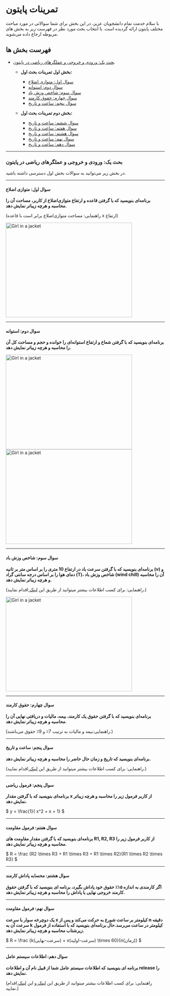 # تمرینات پایتون
با سلام خدمت تمام دانشجویان عزیز، در این بخش برای شما سوالاتی در مورد مباحث مختلف پایتون ارائه گردیده است.
با انتخاب بحث مورد نظر در فهرست زیر به بخش های مربوطه ارجاع داده می‌شوید.

## فهرست بخش ها
* <a href='#part_one'>بحث یک: ورودی و خروجی و عملگرهای ریاضی در پایتون </a>
  
  * __بخش اول تمرینات بحث اول:__

    * <a href='#part_one_1'>سوال اول: متوازی اضلاع </a>
    * <a href='#part_one_2'>سوال دوم: استوانه </a>
    * <a href='#part_one_3'>سوال سوم: شاخص وزش باد </a>
    * <a href='#part_one_4'> سوال چهارم: حقوق کارمند </a>
    * <a href='#part_one_5'>سوال پنجم: ساعت و تاریخ </a>
  
  * __بخش دوم تمرینات بحث اول:__

    * <a href='#part_one_6'>سوال ششم: ساعت و تاریخ </a>
    * <a href='#part_one_7'>سوال هفتم: ساعت و تاریخ </a>
    * <a href='#part_one_8'>سوال هشتم: ساعت و تاریخ </a>
    * <a href='#part_one_9'>سوال نهم: ساعت و تاریخ </a>
    * <a href='#part_one_10'>سوال دهم: ساعت و تاریخ </a>
---

<h3 id='part_one'>بحث یک: ورودی و خروجی و عملگرهای ریاضی در پایتون </h3>

در بخش زیر می‌توانید به سوالات بخش اول دسترسی داشته باشید.

---

<h4 id='part_one_1'>سوال اول: متوازی اضلاع </h4>

__برنامه‌ای بنویسید که با گرفتن قاعده و ارتفاع متوازی‌اضلاع از کاربر، مساحت آن را محاسبه و هرچه زیباتر نمایش دهد.__

(راهنمایی: مساحت متوازی‌اضلاع برابر است با قاعده x ارتفاع)


 <img src="https://bartaramouz.ir/wp-content/uploads/2023/02/%D9%85%D8%B3%D8%A6%D9%84%D9%87-%D9%85%D8%B3%D8%A7%D8%AD%D8%AA-%D9%85%D8%AA%D9%88%D8%A7%D8%B2%DB%8C-%D8%A7%D9%84%D8%A7%D8%B6%D9%84%D8%A7%D8%B9-%D8%A8%D8%B1%D8%AA%D8%B1-%D8%A2%D9%85%D9%88%D8%B2.png" alt="Girl in a jacket" width="400" height="300"> 

---

 <h4 id='part_one_2'>سوال دوم: استوانه </h4>

__برنامه‌ای بنویسید که با گرفتن شعاع و ارتفاع استوانه‌ای را خوانده و حجم و مساحت کل آن را محاسبه و هرچه زیباتر نمایش دهد.__

 <img src="https://rayad.org/wp-content/uploads/2020/07/7-min-7.jpg" alt="Girl in a jacket" width="400" height="300"> <img src="https://rayad.org/wp-content/uploads/2020/07/%D8%AA%D8%B5%D9%88%DB%8C%D8%B1-%D8%B4%D8%A7%D8%AE%D8%B5-%D8%A7%D8%B3%D8%AA%D9%88%D8%A7%D9%86%D9%87-min1.jpg" alt="Girl in a jacket" width="400" height="300"> 

---

 <h4 id='part_one_3'>سوال سوم: شاخص وزش باد </h4>

__برنامه‌ای بنویسید که با گرفتن سرعت باد در ارتفاع 10 متری را بر اساس متر بر ثانیه (v) و دمای هوا را بر اساس درجه سانتی گراد (T)، شاخص وزش باد (wind chill) آن را محاسبه و هرچه زیباتر نمایش دهد.__

(راهنمایی: برای کسب اطلاعات بیشتر میتوانید از طریق این <a href='https://climatology.ir/?p=10244'> لینک </a> اقدام نمایید.)

<img src="http://climatology.ir/wp-content/uploads/2014/11/wind-child1.jpg" alt="Girl in a jacket" width="400" height="300">

---


 <h4 id='part_one_4'>سوال چهارم: حقوق کارمند </h4>

__برنامه‌ای بنویسید که با گرفتن حقوق یک کارمند، بیمه، مالیات و دریافتی نهایی آن را محاسبه و هرچه زیباتر نمایش دهد.__

(راهنمایی:بیمه و مالیات به ترتیب 7٪ و 9٪ حقوق می‌باشند.)



---


 <h4 id='part_one_5'>سوال پنجم: ساعت و تاریخ </h4>

__برنامه‌ای بنویسید که تاریخ و زمان حال حاضر را محاسبه و هرچه زیباتر نمایش دهد.__

(راهنمایی: برای کسب اطلاعات بیشتر میتوانید از طریق این <a href='https://www.w3schools.com/python/python_datetime.asp'> لینک </a> اقدام نمایید.)

---


 <h4 id='part_one_6'>سوال پنجم: فرمول ریاضی </h4>

__برنامه‌ای بنویسید که با گرفتن مقدار x از کاربر فرمول زیر را  محاسبه و هرچه زیباتر نمایش دهد.__

$` y = \frac{1}{ x^2 + x + 1} `$

---


 <h4 id='part_one_7'>سوال هفتم: فرمول مقاومت </h4>

__برنامه‌ای بنویسید که با گرفتن مقدار مقاومت های R1, R2, R3 از کاربر فرمول زیر را  محاسبه و هرچه زیباتر نمایش دهد.__

$` R = \frac {R2 \times R3 + R1 \times R3 + R1 \times R2}{R1 \times R2 \times R3} `$

---


 <h4 id='part_one_8'>سوال هشتم: محسابه پاداش کارمند </h4>

__اگر کارمندی به اندازه ۱۵٪ حقوق خود پاداش بگیرد، برنامه ای بنویسید که با گرفتن حقوق کارمند خروجی نهایی با پاداش را  محاسبه و هرچه زیباتر نمایش دهد.__

---


 <h4 id='part_one_9'>سوال نهم: فرمول مقاومت </h4>

__یک دوچرخه سوار با سرعت x کیلومتر بر ساعت شورع به حرکت می‌کند و پس از n دقیقه سرعت آن به k کیلومتر در ساعت می‌رسد.حال برنامه‌ای بنویسید که با استفاده از فرمول زیرشتاب محاسبه و هرچه زیباتر نمایش دهد.__

$` R = \frac {k(سرعت-نهایی) + x(سرعت-اولیه) \times 60}{n(زمان)} `$

---


 <h4 id='part_one_10'>سوال دهم: اطلاعات سیستم عامل </h4>

__برنامه ای بنویسید که اطلاعات سیستم عامل شما از قبیل نام آن و اطلاعات release را نمایش دهد.__

(راهنمایی: برای کسب اطلاعات بیشتر میتوانید از طریق این <a href='https://docs.python.org/3/library/os.html'> لینک </a> و این <a href='https://docs.python.org/3/library/platform.html'> لینک </a> اقدام نمایید.)